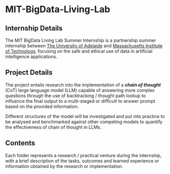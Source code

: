 # MIT-BigData-Living-Lab

## Internship Details
The MIT BigData Living Lab Summer Internship is a partnership summer internship between [The University of Adelaide](https://www.adelaide.edu.au/) and [Massachusetts Institute of Technology](https://www.mit.edu/), focusing on the safe and ethical use of data in artificial intelligence applications.

## Project Details
The project entails research into the implementation of a ***chain of thought*** (CoT) large language model (LLM) capable of answering more complex questions through the use of backtracking / thought path lookup to influence the final output to a multi-staged or difficult to answer prompt based on the provided information.

Different structures of the model will be investigated and put into practice to be analysed and benchmarked against other competing models to quantify the effectiveness of chain of thought in LLMs.

## Contents
Each folder represents a research / practical venture during the internship, with a brief description of the tasks, outcomes and learned experience or information obtained by the research or implementation.